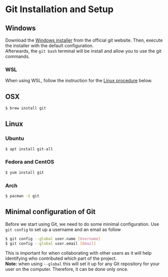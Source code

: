 # Git Installation and Setup

## Windows

Download the [Windows installer](https://git-scm.com/download/win) from the official git website.
Then, execute the installer with the default configuration.<br>
Afterwards, the `git bash` terminal will be install and allow you to use the git commands.

### WSL

When using WSL, follow the instruction for the [Linux procedure](#linux) below.

## OSX

```bash
$ brew install git
```

## Linux

### Ubuntu

```bash
$ apt install git-all
```

### Fedora and CentOS

```bash
$ yum install git
```

### Arch

```bash
$ pacman -S git
```

## Minimal configuration of Git

Before we start using Git, we need to do some minimal configuration.
Use `git config` to set up a username and an email as follow

```bash
$ git config --global user.name [Username]
$ git config --global user.email [Email]
```

This is important for when collaborating with other users as it will help identifying who contributed which part of the project.
<br/>**Note:** when using `--global` this will set it up for any Git repository for your user on the computer. Therefore, it can be done only once.
